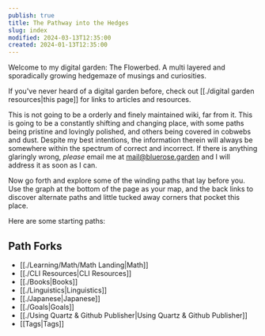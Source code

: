 ```yaml
---  
publish: true  
title: The Pathway into the Hedges  
slug: index  
modified: 2024-03-13T12:35:00  
created: 2024-01-13T12:35:00  
---  
```

  
Welcome to my digital garden: The Flowerbed. A multi layered and sporadically growing hedgemaze of musings and curiosities.  
  
If you've never heard of a digital garden before, check out [[./digital garden resources|this page]] for links to articles and resources.  
  
This is not going to be a orderly and finely maintained wiki, far from it. This is going to be a constantly shifting and changing place, with some paths being pristine and lovingly polished, and others being covered in cobwebs and dust. Despite my best intentions, the information therein will always be somewhere within the spectrum of correct and incorrect. If there is anything glaringly wrong, *please* email me at [mail@bluerose.garden](mailto:mail@bluerose.garden) and I will address it as soon as I can.  
  
Now go forth and explore some of the winding paths that lay before you. Use the graph at the bottom of the page as your map, and the back links to discover alternate paths and little tucked away corners that pocket this place.  
  
  
  
Here are some starting paths:  
  
## Path Forks  
- [[./Learning/Math/Math Landing|Math]]  
- [[./CLI Resources|CLI Resources]]  
- [[./Books|Books]]  
- [[./Linguistics|Linguistics]]  
- [[./Japanese|Japanese]]  
- [[./Goals|Goals]]  
- [[./Using Quartz & Github Publisher|Using Quartz & Github Publisher]]  
- [[Tags|Tags]]  
